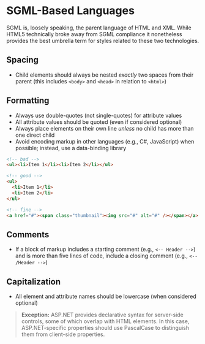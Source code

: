 # SGML-Based Languages

SGML is, loosely speaking, the parent language of HTML and XML. While HTML5 technically broke away from SGML compliance it nonetheless provides the best umbrella term for styles related to these two technologies.

## Spacing
- Child elements should always be nested *exactly* two spaces from their parent (this includes `<body>` and `<head>` in relation to `<html>`)

## Formatting
- Always use double-quotes (not single-quotes) for attribute values
- All attribute values should be quoted (even if considered optional)
- Always place elements on their own line *unless* no child has more than one direct child
- Avoid encoding markup in other languages (e.g., C#, JavaScript) when possible; instead, use a data-binding library

```html
<!-- bad -->
<ul><li>Item 1</li><li>Item 2</li></ul>

<!-- good -->
<ul>
  <li>Item 1</li>
  <li>Item 2</li>
</ul>

<!-- fine -->
<a href="#"><span class="thumbnail"><img src="#" alt="#" /></span></a>
```

## Comments
- If a block of markup includes a starting comment (e.g., `<-- Header -->`) and is more than five lines of code, include a closing comment (e.g., `<-- /Header -->`)

## Capitalization
- All element and attribute names should be lowercase (when considered optional)

> **Exception:** ASP.NET provides declarative syntax for server-side controls, some of which overlap with HTML elements. In this case, ASP.NET-specific properties should use PascalCase to distinguish them from client-side properties.


